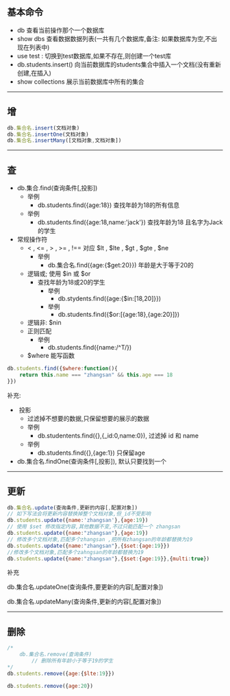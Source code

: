 ## 基本命令

- db   查看当前操作那个一个数据库
- show dbs   查看数据数据列表(一共有几个数据库,备注: 如果数据库为空,不出现在列表中)
- use test  :  切换到test数据库,如果不存在,则创建一个test库
- db.students.insert()  向当前数据库的students集合中插入一个文档(没有重新创建,在插入)
- show collections    展示当前数据库中所有的集合

---

## 增

```javascript
db.集合名.insert(文档对象)
db.集合名.insertOne(文档对象)
db.集合名.insertMany([文档对象,文档对象])
```

---

## 查

- db.集合.find(查询条件[,投影])
  - 举例
    - db.students.find({age:18})   查找年龄为18的所有信息
  - 举例
    - db.students.find({age:18,name:'jack'}) 查找年龄为18 且名字为Jack的学生
- 常规操作符
  - < , <= , > , >= , !==  对应 $lt , $lte , $gt , $gte , $ne
    - 举例
      - db.集合名.find({age:{$get:20}})  年龄是大于等于20的
  - 逻辑或; 使用 $in 或 $or
    - 查找年龄为18或20的学生
      - 举例
        - db.stydents.find({age:{$in:[18,20]}})
      - 举例
        - db.students.find({$or:[{age:18},{age:20}]})
  - 逻辑非: $nin
  - 正则匹配
    - 举例
      - db.students.find({name:/^T/})
  - $where 能写函数

```javascript
db.students.find({$where:function(){
    return this.name === "zhangsan" && this.age === 18
}})
```

补充:

- ​	投影
  - 过滤掉不想要的数据,只保留想要的展示的数据
  - 举例
    - db.studentents.find({},{_id:0,name:0}), 过滤掉 id 和 name
  - 举例
    - db.students.find({},{age:1})  只保留age
- db.集合名.findOne(查询条件[,投影]), 默认只要找到一个

---

## 更新

```javascript
db.集合名.update(查询条件,更新的内容[,配置对象])
// 如下写法会将更新内容替换掉整个文档对象,但_id不受影响
db.students.update({name:'zhangsan'},{age:19})
// 使用 $set 修改指定内容,其他数据不变,不过只能匹配一个 zhangsan
db.students.update({name:"zhangsan"},{age:19})
// 修改多个文档对象,匹配多个zhangsan ,把所有zhangsan的年龄都替换为19
db.students.update({name:"zhangsan"},{$set:{age:19}})
//修改多个文档对象,匹配多个zahngsan的年龄都替换为19
db.students.update({name:"zhangsan"},{$set:{age:19}},{multi:true})
```

补充

db.集合名.updateOne(查询条件,要更新的内容[,配置对象])

db.集合名.updateMany(查询条件,更新的内容[,配置对象])

---

## 删除

```javascript
/*
	db.集合名.remove(查询条件)
		// 删除所有年龄小于等于19的学生
*/
db.students.remove({age:{$lte:19}})

db.students.remove({age:20})
```



